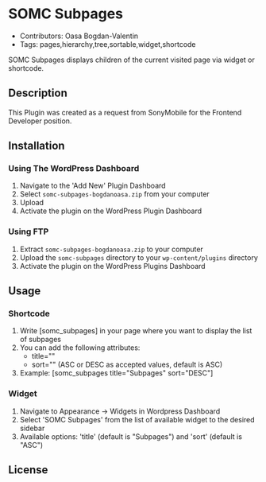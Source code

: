 # SOMC Subpages

* Contributors: Oasa Bogdan-Valentin
* Tags: pages,hierarchy,tree,sortable,widget,shortcode

SOMC Subpages displays children of the current visited page via widget or shortcode.

## Description

This Plugin was created as a request from SonyMobile for the Frontend Developer position.

## Installation

### Using The WordPress Dashboard

1. Navigate to the 'Add New' Plugin Dashboard
2. Select `somc-subpages-bogdanoasa.zip` from your computer
3. Upload
4. Activate the plugin on the WordPress Plugin Dashboard

### Using FTP

1. Extract `somc-subpages-bogdanoasa.zip` to your computer
2. Upload the `somc-subpages` directory to your `wp-content/plugins` directory
3. Activate the plugin on the WordPress Plugins Dashboard

## Usage

### Shortcode
1. Write [somc_subpages] in your page where you want to display the list of subpages
2. You can add the following attributes:
   - title=""
   - sort="" (ASC or DESC as accepted values, default is ASC)
3. Example: [somc_subpages title="Subpages" sort="DESC"]

### Widget
1. Navigate to Appearance -> Widgets in Wordpress Dashboard
2. Select 'SOMC Subpages' from the list of available widget to the desired sidebar
3. Available options: 'title' (default is "Subpages") and 'sort' (default is "ASC")  

## License